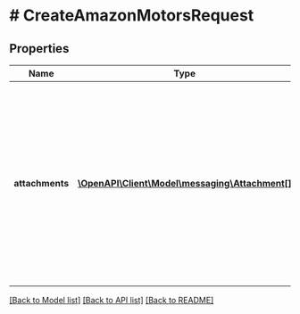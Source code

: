 # # CreateAmazonMotorsRequest

## Properties

Name | Type | Description | Notes
------------ | ------------- | ------------- | -------------
**attachments** | [**\OpenAPI\Client\Model\messaging\Attachment[]**](Attachment.md) | Attachments to include in the message to the buyer. If any text is included in the attachment, the text must be written in the buyer&#39;s language of preference, which can be retrieved from the GetAttributes operation. | [optional]

[[Back to Model list]](../../README.md#models) [[Back to API list]](../../README.md#endpoints) [[Back to README]](../../README.md)
